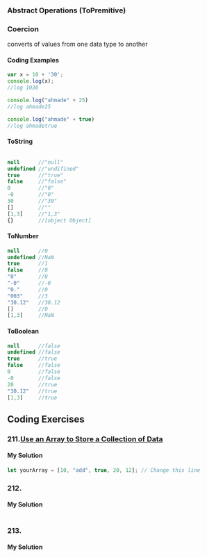 ### Abstract Operations (ToPremitive)

### Coercion
converts of values from one data type to another
#### Coding Examples
```javascript
var x = 10 + '30';
console.log(x);
//log 1030

console.log("ahmade" + 25)
//log ahmade25

console.log("ahmade" + true)
//log ahmadetrue
```

#### ToString
```javascript

null      //"null"
undefined //"undifined"
true      //"true"
false     //"false"
0         //"0"
-0        //"0"
30        //"30"
[]        //""
[1,3]     //"1,3"
{}        //[object Object] 
```
#### ToNumber
```javascript
null      //0
undefined //NaN
true      //1
false     //0
"0"       //0
"-0"      //-0
"0."      //0
"003"     //3
"30.12"   //30.12
[]        //0
[1,3]     //NaN
```
#### ToBoolean
```javascript
null      //false
undefined //false
true      //true
false     //false
0         //false
-0        //false
20        //true 
"30.12"   //true
[1,3]     //true
```
## Coding Exercises
### 211.[Use an Array to Store a Collection of Data](https://www.freecodecamp.org/learn/javascript-algorithms-and-data-structures/basic-data-structures/use-an-array-to-store-a-collection-of-data)
#### My Solution
```javascript
let yourArray = [10, "add", true, 20, 12]; // Change this line
```
### 212.[]()
#### My Solution
```javascript

```
### 213.[]()
#### My Solution
```javascript

```
